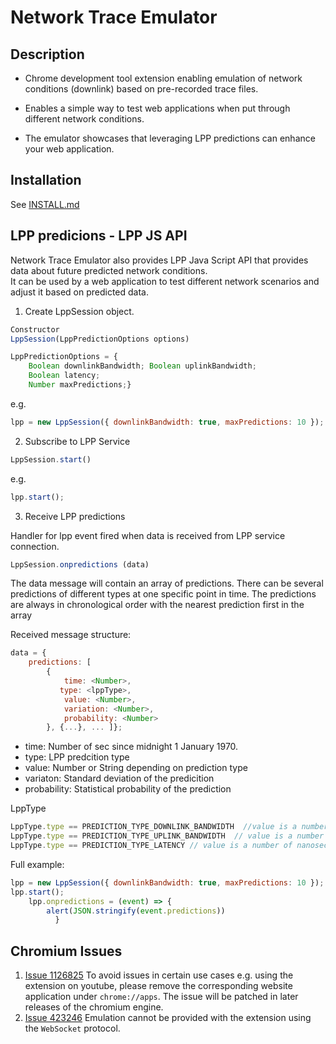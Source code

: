# Network Trace Emulator



Description
-----------
- Chrome development tool extension enabling emulation of network conditions (downlink) based on pre-recorded trace files.

- Enables a simple way to test web applications when put through different network conditions.

- The emulator showcases that leveraging LPP predictions can enhance your web application.

Installation
-----------

See [INSTALL.md](INSTALL.md)

LPP predicions - LPP JS API
-----------
Network Trace Emulator also provides LPP Java Script API that provides data about future predicted network conditions.  
It can be used by a  web application to test different network scenarios and adjust it based on predicted data.

1. Create LppSession object.
```javascript
Constructor
LppSession(LppPredictionOptions options)

LppPredictionOptions = {
    Boolean downlinkBandwidth; Boolean uplinkBandwidth;
    Boolean latency;  
    Number maxPredictions;}
```
e.g.

```javascript
lpp = new LppSession({ downlinkBandwidth: true, maxPredictions: 10 });	
```

2. Subscribe to LPP Service
```javascript
LppSession.start()
```
e.g.
```javascript
lpp.start();	
```
3. Receive LPP predictions

Handler for lpp event fired when data is received from LPP service connection.

```javascript
LppSession.onpredictions (data)

```
The data message will contain an array of predictions. There can be several predictions of different types at one specific point in time. The predictions are always in chronological order with the nearest prediction first in the array


Received message structure:
```javascript
data = {
    predictions: [
        {
            time: <Number>,
	       type: <lppType>,
            value: <Number>,
            variation: <Number>,
            probability: <Number>
        }, {...}, ... ]};
```
* time: Number of sec since midnight 1 January 1970.
* type: LPP predcition type 
* value: Number or String depending on prediction type
* variaton: Standard deviation of the predicition
* probability: Statistical probability of the prediction


LppType 

```javascript
LppType.type == PREDICTION_TYPE_DOWNLINK_BANDWIDTH  //value is a number of kilobits per second
LppType.type == PREDICTION_TYPE_UPLINK_BANDWIDTH  // value is a number of kilobits per second
LppType.type == PREDICTION_TYPE_LATENCY // value is a number of nanoseconds
```

Full example:

```javascript
lpp = new LppSession({ downlinkBandwidth: true, maxPredictions: 10 });	
lpp.start();
	lpp.onpredictions = (event) => {
  		alert(JSON.stringify(event.predictions))	
          }
```
Chromium Issues
-----------

1. [Issue 1126825](https://bugs.chromium.org/p/chromium/issues/detail?id=1126825) To avoid issues in certain use cases e.g. using the extension on youtube, please remove the corresponding website application under `chrome://apps`. The issue will be patched in later releases of the chromium engine. 
2. [Issue 423246](https://bugs.chromium.org/p/chromium/issues/detail?id=423246) Emulation cannot be provided with the extension using the `WebSocket` protocol. 





